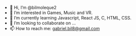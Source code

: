 - 👋 Hi, I’m @bilmoleque2
- 👀 I’m interested in Games, Music and VR.
- 🌱 I’m currently learning Javascript, React JS, C, HTML, CSS. 
- 💞️ I’m looking to collaborate on ...
- 📫 How to reach me: gabriel.bil8@gmail.com

<!---
bilmoleque2/bilmoleque2 is a ✨ special ✨ repository because its `README.md` (this file) appears on your GitHub profile.
You can click the Preview link to take a look at your changes.
--->
